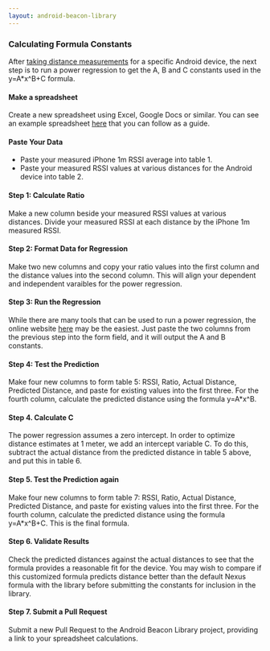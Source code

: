 ```yaml
---
layout: android-beacon-library
---
```


### Calculating Formula Constants

After [taking distance measurements](distance-calculations.html) for a specific Android device, the next step is to run a power regression to get the A, B and C constants used in the y=A*x^B+C formula.  

#### Make a spreadsheet

Create a new spreadsheet using Excel, Google Docs or similar.  You can see an example spreadsheet [here](https://docs.google.com/spreadsheets/d/1ymREowDj40tYuA5CXd4IfC4WYPXxlx5hq1x8tQcWWCI/edit?usp=sharing) that you can follow as a guide.

#### Paste Your Data

* Paste your measured iPhone 1m RSSI average into table 1.
* Paste your measured RSSI values at various distances for the Android device into table 2.

#### Step 1: Calculate Ratio

Make a new column beside your measured RSSI values at various distances.  Divide your measured RSSI at each distance by the iPhone 1m measured RSSI.


#### Step 2: Format Data for Regression

Make two new columns and copy your ratio values into the first column and the distance values into the second column.  This will align your dependent and independent varaibles for the power regression.

#### Step 3: Run the Regression

While there are many tools that can be used to run a power regression, the online website [here](http://www.xuru.org/rt/powr.asp) may be the easiest.  Just paste the two columns from the previous step into the form field, and it will output the A and B constants.

#### Step 4: Test the Prediction

Make four new columns to form table 5: RSSI, Ratio, Actual Distance, Predicted Distance, and paste for existing values into the first three.  For the fourth column, calculate the predicted distance using the formula y=A*x^B.

#### Step 4. Calculate C

The power regression assumes a zero intercept.  In order to optimize distance estimates at 1 meter, we add an intercept variable C.  To do this, subtract the actual distance from the predicted distance in table 5 above, and put this in table 6.

#### Step 5. Test the Prediction again

Make four new columns to form table 7: RSSI, Ratio, Actual Distance, Predicted Distance, and paste for existing values into the first three.  For the fourth column, calculate the predicted distance using the formula y=A*x^B+C.  This is the final formula.  

#### Step 6. Validate Results

Check the predicted distances against the actual distances to see that the formula provides a reasonable fit for the device.  You may wish to compare if this customized formula predicts distance better than the default Nexus formula with the library before submitting the constants for inclusion in the library.

#### Step 7. Submit a Pull Request

Submit a new Pull Request to the Android Beacon Library project, providing a link to your spreadsheet calculations.